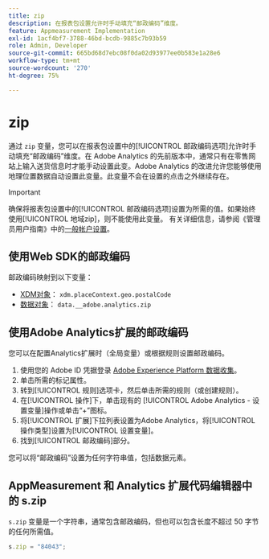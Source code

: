 ```yaml
---
title: zip
description: 在报表包设置允许时手动填充“邮政编码”维度。
feature: Appmeasurement Implementation
exl-id: 1acf4bf7-3788-46bd-bcdb-9885c7b93b59
role: Admin, Developer
source-git-commit: 665bd68d7ebc08f0da02d93977ee0b583e1a28e6
workflow-type: tm+mt
source-wordcount: '270'
ht-degree: 75%

---
```


# zip

通过 `zip` 变量，您可以在报表包设置中的[!UICONTROL 邮政编码选项]允许时手动填充“邮政编码”维度。在 Adobe Analytics 的先前版本中，通常只有在零售网站上输入送货信息时才能手动设置此变。Adobe Analytics 的改进允许您能够使用地理位置数据自动设置此变量。此变量不会在设置的点击之外继续存在。

>[!IMPORTANT]
>
>确保将报表包设置中的[!UICONTROL 邮政编码选项]设置为所需的值。如果始终使用[!UICONTROL 地域zip]，则不能使用此变量。 有关详细信息，请参阅《管理员用户指南》中的[一般帐户设置](/help/admin/admin/c-manage-report-suites/c-edit-report-suites/general/general-acct-settings-admin.md)。

## 使用Web SDK的邮政编码

邮政编码映射到以下变量：

* [XDM对象](/help/implement/aep-edge/xdm-var-mapping.md)： `xdm.placeContext.geo.postalCode`
* [数据对象](/help/implement/aep-edge/data-var-mapping.md)： `data.__adobe.analytics.zip`

## 使用Adobe Analytics扩展的邮政编码

您可以在配置Analytics扩展时（全局变量）或根据规则设置邮政编码。

1. 使用您的 Adobe ID 凭据登录 [Adobe Experience Platform 数据收集](https://experience.adobe.com/data-collection)。
2. 单击所需的标记属性。
3. 转到[!UICONTROL 规则]选项卡，然后单击所需的规则（或创建规则）。
4. 在[!UICONTROL 操作]下，单击现有的 [!UICONTROL Adobe Analytics - 设置变量]操作或单击“+”图标。
5. 将[!UICONTROL 扩展]下拉列表设置为Adobe Analytics，将[!UICONTROL 操作类型]设置为[!UICONTROL 设置变量]。
6. 找到[!UICONTROL 邮政编码]部分。

您可以将“邮政编码”设置为任何字符串值，包括数据元素。

## AppMeasurement 和 Analytics 扩展代码编辑器中的 s.zip

`s.zip` 变量是一个字符串，通常包含邮政编码，但也可以包含长度不超过 50 字节的任何所需值。

```js
s.zip = "84043";
```
